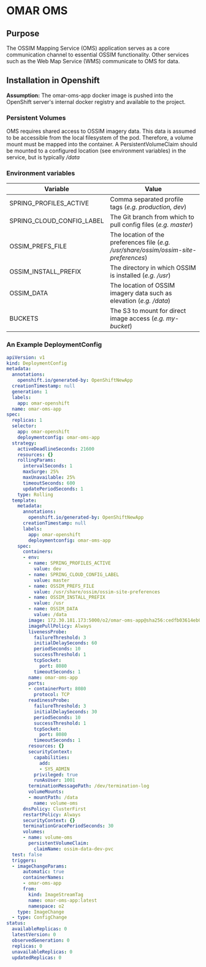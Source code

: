 # OMAR OMS

## Purpose

The OSSIM Mapping Service (OMS) application serves as a core communication channel to essential OSSIM functionality. Other services such as the Web Map Service (WMS) communicate to OMS for data.

## Installation in Openshift

**Assumption:** The omar-oms-app docker image is pushed into the OpenShift server's internal docker registry and available to the project.

### Persistent Volumes

OMS requires shared access to OSSIM imagery data. This data is assumed to be accessible from the local filesystem of the pod. Therefore, a volume mount must be mapped into the container. A PersistentVolumeClaim should be mounted to a configured location (see environment variables) in the service, but is typically */data*

### Environment variables

|Variable|Value|
|------|------|
|SPRING_PROFILES_ACTIVE|Comma separated profile tags (*e.g. production, dev*)|
|SPRING_CLOUD_CONFIG_LABEL|The Git branch from which to pull config files (*e.g. master*)|
|OSSIM_PREFS_FILE|The location of the preferences file (*e.g. /usr/share/ossim/ossim-site-preferences*)|
|OSSIM_INSTALL_PREFIX|The directory in which OSSIM is installed (*e.g. /usr*)|
|OSSIM_DATA|The location of OSSIM imagery data such as elevation (*e.g. /data*)|
|BUCKETS|The S3 to mount for direct image access (*e.g. my-bucket*)|

### An Example DeploymentConfig

```yaml
apiVersion: v1
kind: DeploymentConfig
metadata:
  annotations:
    openshift.io/generated-by: OpenShiftNewApp
  creationTimestamp: null
  generation: 1
  labels:
    app: omar-openshift
  name: omar-oms-app
spec:
  replicas: 1
  selector:
    app: omar-openshift
    deploymentconfig: omar-oms-app
  strategy:
    activeDeadlineSeconds: 21600
    resources: {}
    rollingParams:
      intervalSeconds: 1
      maxSurge: 25%
      maxUnavailable: 25%
      timeoutSeconds: 600
      updatePeriodSeconds: 1
    type: Rolling
  template:
    metadata:
      annotations:
        openshift.io/generated-by: OpenShiftNewApp
      creationTimestamp: null
      labels:
        app: omar-openshift
        deploymentconfig: omar-oms-app
    spec:
      containers:
      - env:
        - name: SPRING_PROFILES_ACTIVE
          value: dev
        - name: SPRING_CLOUD_CONFIG_LABEL
          value: master
        - name: OSSIM_PREFS_FILE
          value: /usr/share/ossim/ossim-site-preferences
        - name: OSSIM_INSTALL_PREFIX
          value: /usr
        - name: OSSIM_DATA
          value: /data
        image: 172.30.181.173:5000/o2/omar-oms-app@sha256:cedfb03614eb0ad2386a073793bff517b0e2c47864ed7698e3f7c46884753b7b
        imagePullPolicy: Always
        livenessProbe:
          failureThreshold: 3
          initialDelaySeconds: 60
          periodSeconds: 10
          successThreshold: 1
          tcpSocket:
            port: 8080
          timeoutSeconds: 1
        name: omar-oms-app
        ports:
        - containerPort: 8080
          protocol: TCP
        readinessProbe:
          failureThreshold: 3
          initialDelaySeconds: 30
          periodSeconds: 10
          successThreshold: 1
          tcpSocket:
            port: 8080
          timeoutSeconds: 1
        resources: {}
        securityContext:
          capabilities:
            add:
            - SYS_ADMIN
          privileged: true
          runAsUser: 1001
        terminationMessagePath: /dev/termination-log
        volumeMounts:
        - mountPath: /data
          name: volume-oms
      dnsPolicy: ClusterFirst
      restartPolicy: Always
      securityContext: {}
      terminationGracePeriodSeconds: 30
      volumes:
      - name: volume-oms
        persistentVolumeClaim:
          claimName: ossim-data-dev-pvc
  test: false
  triggers:
  - imageChangeParams:
      automatic: true
      containerNames:
      - omar-oms-app
      from:
        kind: ImageStreamTag
        name: omar-oms-app:latest
        namespace: o2
    type: ImageChange
  - type: ConfigChange
status:
  availableReplicas: 0
  latestVersion: 0
  observedGeneration: 0
  replicas: 0
  unavailableReplicas: 0
  updatedReplicas: 0
```
